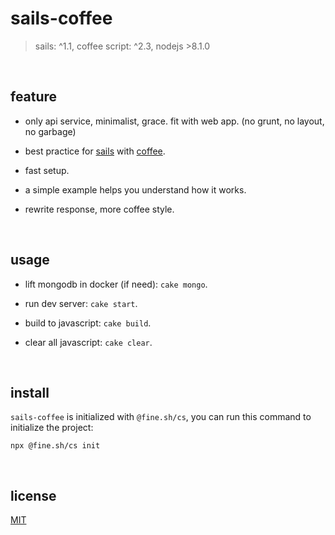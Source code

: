 # sails-coffee

> sails: ^1.1, coffee script: ^2.3, nodejs >8.1.0

<br/>

## feature

  - only api service, minimalist, grace. fit with web app. (no grunt, no layout, no garbage)

  - best practice for [sails](http://sailsjs.org/documentation/) with [coffee](http://coffeescript.org/).

  - fast setup.

  - a simple example helps you understand how it works.

  - rewrite response, more coffee style.

<br/>

## usage

  - lift mongodb in docker (if need): `cake mongo`.

  - run dev server: `cake start`.

  - build to javascript: `cake build`.

  - clear all javascript: `cake clear`.

<br/>

## install

  `sails-coffee` is initialized with `@fine.sh/cs`, you can run this command to initialize the project:

  ```
  npx @fine.sh/cs init
  ```

<br/>

## license
[MIT](LICENSE)
